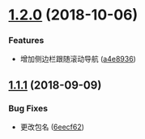 <a name="1.2.0"></a>
# [1.2.0](https://github.com/KittenTeam/vuepress-theme-codemao_docs/compare/v1.1.1...v1.2.0) (2018-10-06)


### Features

* 增加侧边栏跟随滚动导航 ([a4e8936](https://github.com/KittenTeam/vuepress-theme-codemao_docs/commit/a4e8936))



<a name="1.1.1"></a>
## [1.1.1](https://github.com/KittenTeam/vuepress-theme-codemao_docs/compare/6eecf62...v1.1.1) (2018-09-09)


### Bug Fixes

* 更改包名 ([6eecf62](https://github.com/KittenTeam/vuepress-theme-codemao_docs/commit/6eecf62))



